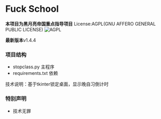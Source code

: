 # Fuck School
**本项目为黑月亮帝国重点指导项目** 
License:AGPL(GNU AFFERO GENERAL PUBLIC LICENSE)
![AGPL](https://www.gnu.org/graphics/agplv3-with-text-162x68.png)

**最新版本**v1.4.4
 
### 项目结构  
- stopclass.py 主程序
- requirements.txt 依赖

技术说明：基于tkinter锁定桌面，显示晚自习倒计时

### 特别声明
- 技术无罪
